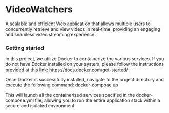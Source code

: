 # VideoWatchers

A scalable and efficient Web application that allows multiple users to concurrently retrieve and view videos in real-time, providing an engaging and seamless video streaming experience. 


### Getting started
In this project, we utilize Docker to containerize the various services. If you do not have Docker installed on your system, please follow the instructions provided at this link: https://docs.docker.com/get-started/

Once Docker is successfully installed, navigate to the project directory and execute the following command:
docker-compose up

This will launch all the containerized services specified in the docker-compose.yml file, allowing you to run the entire application stack within a secure and isolated environment.
